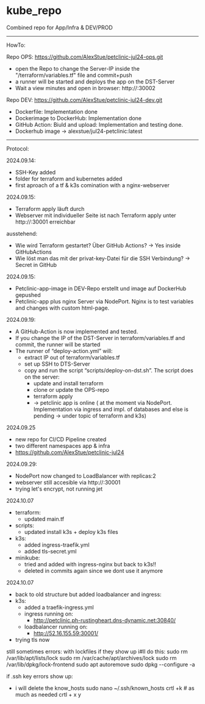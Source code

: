 # kube_repo
Combined repo for App/Infra &amp; DEV/PROD

-----------------
HowTo: 

Repo OPS: https://github.com/AlexStue/petclinic-jul24-ops.git
- open the Repo to change the Server-IP inside the "/terraform/variables.tf" file and commit+push
- a runner will be started and deploys the app on the DST-Server
- Wait a view minutes and open in browser: http://<DST-IP>:30002

Repo DEV: https://github.com/AlexStue/petclinic-jul24-dev.git
+ Dockerfile: Implementation done
+ Dockerimage to DockerHub: Implementation done
+ GitHub Action: Biuld and upload: Implementation and testing done.
+ Dockerhub image -> alexstue/jul24-petclinic:latest

-----------------
Protocol:

2024.09.14: 
- SSH-Key added
- folder for terraform and kubernetes added
- first aproach of a tf & k3s comination with a nginx-webserver

2024.09.15: 
- Terraform apply läuft durch
- Webserver mit individueller Seite ist nach Terraform apply unter http://<DST-IP>:30001 erreichbar

ausstehend: 
- Wie wird Terraform gestartet? Über GitHub Actions? -> Yes inside GitHubActions
- Wie löst man das mit der privat-key-Datei für die SSH Verbindung? -> Secret in GitHub

2024.09.15: 
- Petclinic-app-image in DEV-Repo erstellt und image auf DockerHub gepushed
- Petclinic-app plus nginx Server via NodePort. Nginx is to test variables and changes with custom html-page.

2024.09.19:
- A GitHub-Action is now implemented and tested.
- If you change the IP of the DST-Server in terraform/variables.tf and commit, the runner will be started
- The runner of “deploy-action.yml” will:
    - extract IP out of terraform/variables.tf
    - set up SSH to DTS-Server
    - copy and run the script “scripts/deploy-on-dst.sh”. The script does on the server:
        - update and install terraform
        - clone or update the OPS-repo
        - terraform apply
        - -> petclinic app is online ( at the moment via NodePort. Implementation via ingress and impl. of databases and else is pending -> under topic of terraform and k3s)

2024.09.25
- new repo for CI/CD Pipeline created
- two different namespaces app & infra
- https://github.com/AlexStue/petclinic-jul24 

2024.09.29:
- NodePort now changed to LoadBalancer with replicas:2
- webserver still accesible via http://<DST-IP>:30001 
- trying let's encrypt, not running jet

2024.10.07
- terraform:
  - updated main.tf
- scripts:
  - updated install k3s + deploy k3s files
- k3s:
  - added ingress-traefik.yml
  - added tls-secret.yml
- minikube:
  - tried and added with ingress-nginx but back to k3s!!
  - deleted in commits again since we dont use it anymore

2024.10.07
- back to old structure but added loadbalancer and ingress:
- k3s:
  - added a traefik-ingress.yml
  - ingress running on: 
    - http://petclinic.ph-rustingheart.dns-dynamic.net:30840/
  - loadbalancer running on: 
    - http://52.16.155.59:30001/
- trying tls now 

still sometimes errors: with lockfiles if they show up i#ll do this:
sudo rm /var/lib/apt/lists/lock
sudo rm /var/cache/apt/archives/lock
sudo rm /var/lib/dpkg/lock-frontend
sudo apt autoremove
sudo dpkg --configure -a

if .ssh key errors show up:
- i will delete the know_hosts 
sudo nano ~/.ssh/known_hosts
crtl +k # as much as needed 
crtl + x
y



